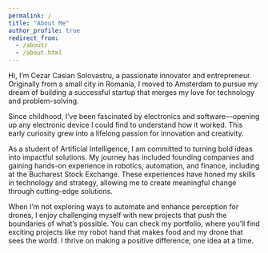 ```yaml
---
permalink: /
title: "About Me"
author_profile: true
redirect_from: 
  - /about/
  - /about.html
---
```


Hi, I’m Cezar Casian Solovastru, a passionate innovator and entrepreneur. Originally from a small city in Romania, I moved to Amsterdam to pursue my dream of building a successful startup that merges my love for technology and problem-solving.

Since childhood, I’ve been fascinated by electronics and software—opening up any electronic device I could find to understand how it worked. This early curiosity grew into a lifelong passion for innovation and creativity.

As a student of Artificial Intelligence, I am committed to turning bold ideas into impactful solutions. My journey has included founding companies and gaining hands-on experience in robotics, automation, and finance, including at the Bucharest Stock Exchange. These experiences have honed my skills in technology and strategy, allowing me to create meaningful change through cutting-edge solutions.

When I’m not exploring ways to automate and enhance perception for drones, I enjoy challenging myself with new projects that push the boundaries of what’s possible. You can check my portfolio, where you’ll find exciting projects like my robot hand that makes food and my drone that sees the world. I thrive on making a positive difference, one idea at a time.

